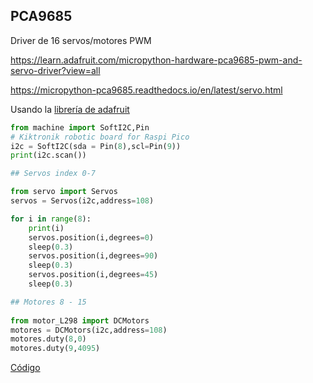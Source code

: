 ## PCA9685

Driver de 16 servos/motores PWM

https://learn.adafruit.com/micropython-hardware-pca9685-pwm-and-servo-driver?view=all

https://micropython-pca9685.readthedocs.io/en/latest/servo.html

Usando la [librería de adafruit](https://github.com/adafruit/micropython-adafruit-pca9685)



```python
from machine import SoftI2C,Pin
# Kiktronik robotic board for Raspi Pico
i2c = SoftI2C(sda = Pin(8),scl=Pin(9))
print(i2c.scan())

## Servos index 0-7

from servo import Servos
servos = Servos(i2c,address=108)

for i in range(8):
    print(i)
    servos.position(i,degrees=0)
    sleep(0.3)
    servos.position(i,degrees=90)
    sleep(0.3)
    servos.position(i,degrees=45)
    sleep(0.3)

## Motores 8 - 15
    
from motor_L298 import DCMotors
motores = DCMotors(i2c,address=108)
motores.duty(8,0)
motores.duty(9,4095)  
```

[Código](./codigo/RP_Pico_W/test_pca9685.py)

